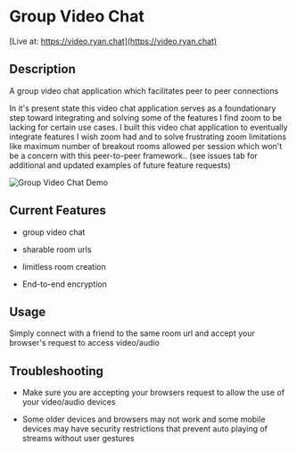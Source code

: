 # Group Video Chat

[Live at: https://video.ryan.chat](https://video.ryan.chat)

## Description

A group video chat application which facilitates peer to peer connections

In it's present state this video chat application serves as a foundationary step toward integrating and solving some of the features I find zoom to be lacking for certain use cases. I built this video chat application to eventually integrate features I wish zoom had and to solve frustrating zoom limitations like maximum number of breakout rooms allowed per session which won't be a concern with this peer-to-peer framework.. (see issues tab for additional and updated examples of future feature requests)

![Group Video Chat Demo](assets/ryan-chat.gif)

## Current Features

* group video chat

* sharable room urls

* limitless room creation

* End-to-end encryption

## Usage 

Simply connect with a friend to the same room url and accept your browser's request to access video/audio

## Troubleshooting

* Make sure you are accepting your browsers request to allow the use of your video/audio devices

* Some older devices and browsers may not work and some mobile devices may have security restrictions that prevent auto playing of streams without user gestures